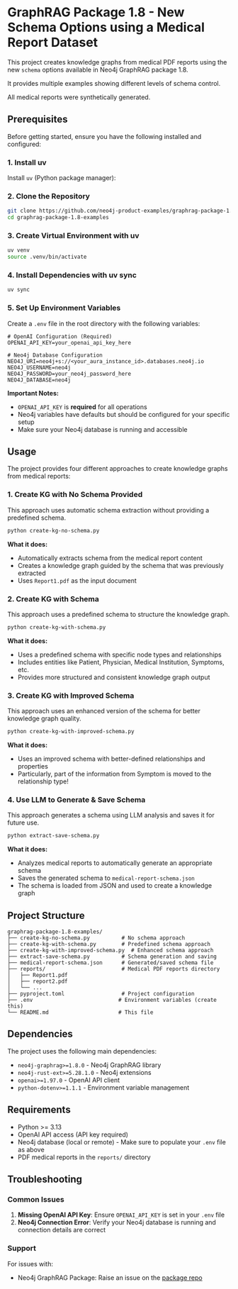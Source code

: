 # GraphRAG Package 1.8 - New Schema Options using a Medical Report Dataset

This project creates knowledge graphs from medical PDF reports using the new `schema` options available in Neo4j GraphRAG package 1.8. 

It provides multiple examples showing different levels of schema control.

All medical reports were synthetically generated.

## Prerequisites

Before getting started, ensure you have the following installed and configured:

### 1. Install uv
Install `uv` (Python package manager):

### 2. Clone the Repository
```bash
git clone https://github.com/neo4j-product-examples/graphrag-package-1.8-examples.git
cd graphrag-package-1.8-examples
```

### 3. Create Virtual Environment with uv
```bash
uv venv
source .venv/bin/activate
```

### 4. Install Dependencies with uv sync
```bash
uv sync
```

### 5. Set Up Environment Variables
Create a `.env` file in the root directory with the following variables:

```env
# OpenAI Configuration (Required)
OPENAI_API_KEY=your_openai_api_key_here

# Neo4j Database Configuration
NEO4J_URI=neo4j+s://<your_aura_instance_id>.databases.neo4j.io
NEO4J_USERNAME=neo4j
NEO4J_PASSWORD=your_neo4j_password_here
NEO4J_DATABASE=neo4j
```

**Important Notes:**
- `OPENAI_API_KEY` is **required** for all operations
- Neo4j variables have defaults but should be configured for your specific setup
- Make sure your Neo4j database is running and accessible

## Usage

The project provides four different approaches to create knowledge graphs from medical reports:

### 1. Create KG with No Schema Provided

This approach uses automatic schema extraction without providing a predefined schema.

```bash
python create-kg-no-schema.py
```

**What it does:**
- Automatically extracts schema from the medical report content
- Creates a knowledge graph guided by the schema that was previously extracted
- Uses `Report1.pdf` as the input document

### 2. Create KG with Schema

This approach uses a predefined schema to structure the knowledge graph.

```bash
python create-kg-with-schema.py
```

**What it does:**
- Uses a predefined schema with specific node types and relationships
- Includes entities like Patient, Physician, Medical Institution, Symptoms, etc.
- Provides more structured and consistent knowledge graph output

### 3. Create KG with Improved Schema

This approach uses an enhanced version of the schema for better knowledge graph quality.

```bash
python create-kg-with-improved-schema.py
```

**What it does:**
- Uses an improved schema with better-defined relationships and properties
- Particularly, part of the information from Symptom is moved to the relationship type!

### 4. Use LLM to Generate & Save Schema

This approach generates a schema using LLM analysis and saves it for future use.

```bash
python extract-save-schema.py
```

**What it does:**
- Analyzes medical reports to automatically generate an appropriate schema
- Saves the generated schema to `medical-report-schema.json`
- The schema is loaded from JSON and used to create a knowledge graph

## Project Structure

```
graphrag-package-1.8-examples/
├── create-kg-no-schema.py          # No schema approach
├── create-kg-with-schema.py        # Predefined schema approach
├── create-kg-with-improved-schema.py  # Enhanced schema approach
├── extract-save-schema.py          # Schema generation and saving
├── medical-report-schema.json      # Generated/saved schema file
├── reports/                        # Medical PDF reports directory
│   ├── Report1.pdf
│   ├── report2.pdf
│   └── ...
├── pyproject.toml                  # Project configuration
├── .env                           # Environment variables (create this)
└── README.md                      # This file
```

## Dependencies

The project uses the following main dependencies:
- `neo4j-graphrag>=1.8.0` - Neo4j GraphRAG library
- `neo4j-rust-ext>=5.28.1.0` - Neo4j extensions
- `openai>=1.97.0` - OpenAI API client
- `python-dotenv>=1.1.1` - Environment variable management

## Requirements

- Python >= 3.13
- OpenAI API access (API key required)
- Neo4j database (local or remote) - Make sure to populate your `.env` file as above
- PDF medical reports in the `reports/` directory

## Troubleshooting

### Common Issues

1. **Missing OpenAI API Key**: Ensure `OPENAI_API_KEY` is set in your `.env` file
2. **Neo4j Connection Error**: Verify your Neo4j database is running and connection details are correct

### Support

For issues with:
- Neo4j GraphRAG Package: Raise an issue on the [package repo](https://github.com/neo4j/neo4j-graphrag-python)

